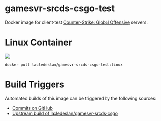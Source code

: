 # gamesvr-srcds-csgo-test
Docker image for client-test [Counter-Strike: Global Offensive](http://store.steampowered.com/app/730/) servers.

# Linux Container
[![](https://images.microbadger.com/badges/image/lacledeslan/gamesvr-srcds-csgo-test:linux.svg)](https://microbadger.com/images/lacledeslan/gamesvr-srcds-csgo-test:linux "Get your own image badge on microbadger.com")
```
docker pull lacledeslan/gamesvr-srcds-csgo-test:linux
```

# Build Triggers
Automated builds of this image can be triggered by the following sources:
* [Commits on GitHub](https://github.com/LacledesLAN/gamesvr-srcds-csgo-test/)
* [Upstream build of lacledeslan/gamesvr-srcds-csgo](https://hub.docker.com/r/lacledeslan/gamesvr-srcds-csgo/)
